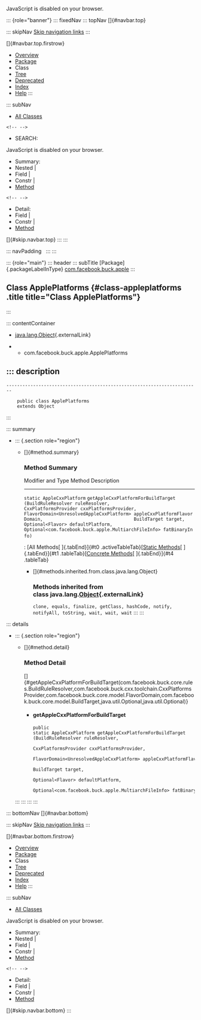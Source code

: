 <div>

JavaScript is disabled on your browser.

</div>

::: {role="banner"}
::: fixedNav
::: topNav
[]{#navbar.top}

::: skipNav
[Skip navigation links](#skip.navbar.top "Skip navigation links")
:::

[]{#navbar.top.firstrow}

-   [Overview](../../../../index.html)
-   [Package](package-summary.html)
-   Class
-   [Tree](package-tree.html)
-   [Deprecated](../../../../deprecated-list.html)
-   [Index](../../../../index-all.html)
-   [Help](../../../../help-doc.html)
:::

::: subNav
-   [All Classes](../../../../allclasses.html)

```{=html}
<!-- -->
```
-   SEARCH:

<div>

<div>

JavaScript is disabled on your browser.

</div>

</div>

<div>

-   Summary: 
-   Nested \| 
-   Field \| 
-   Constr \| 
-   [Method](#method.summary)

```{=html}
<!-- -->
```
-   Detail: 
-   Field \| 
-   Constr \| 
-   [Method](#method.detail)

</div>

[]{#skip.navbar.top}
:::
:::

::: navPadding
 
:::
:::

::: {role="main"}
::: header
::: subTitle
[Package]{.packageLabelInType} [com.facebook.buck.apple](package-summary.html)
:::

## Class ApplePlatforms {#class-appleplatforms .title title="Class ApplePlatforms"}
:::

::: contentContainer
-   [java.lang.Object](http://docs.oracle.com/javase/7/docs/api/java/lang/Object.html?is-external=true "class or interface in java.lang"){.externalLink}

-   -   com.facebook.buck.apple.ApplePlatforms

::: description
-   

    ------------------------------------------------------------------------

        public class ApplePlatforms
        extends Object
:::

::: summary
-   ::: {.section role="region"}
    -   []{#method.summary}

        ### Method Summary

          Modifier and Type           Method                                                                                                                                                                                                                                                                                                                                                                                                                                                                                Description
          --------------------------- ------------------------------------------------------------------------------------------------------------------------------------------------------------------------------------------------------------------------------------------------------------------------------------------------------------------------------------------------------------------------------------------------------------------------------------------------------------------------------------- -------------
          `static AppleCxxPlatform`   `getAppleCxxPlatformForBuildTarget​(BuildRuleResolver ruleResolver,                                  CxxPlatformsProvider cxxPlatformsProvider,                                  FlavorDomain<UnresolvedAppleCxxPlatform> appleCxxPlatformFlavorDomain,                                  BuildTarget target,                                  Optional<Flavor> defaultPlatform,                                  Optional<com.facebook.buck.apple.MultiarchFileInfo> fatBinaryInfo)`    

          : [All Methods[ ]{.tabEnd}]{#t0 .activeTableTab}[[Static
          Methods](javascript:show(1);)[ ]{.tabEnd}]{#t1
          .tableTab}[[Concrete
          Methods](javascript:show(8);)[ ]{.tabEnd}]{#t4 .tableTab}

        -   []{#methods.inherited.from.class.java.lang.Object}

            ### Methods inherited from class java.lang.[Object](http://docs.oracle.com/javase/7/docs/api/java/lang/Object.html?is-external=true "class or interface in java.lang"){.externalLink}

            `clone, equals, finalize, getClass, hashCode, notify, notifyAll, toString, wait, wait, wait`
    :::
:::

::: details
-   ::: {.section role="region"}
    -   []{#method.detail}

        ### Method Detail

        []{#getAppleCxxPlatformForBuildTarget(com.facebook.buck.core.rules.BuildRuleResolver,com.facebook.buck.cxx.toolchain.CxxPlatformsProvider,com.facebook.buck.core.model.FlavorDomain,com.facebook.buck.core.model.BuildTarget,java.util.Optional,java.util.Optional)}

        -   #### getAppleCxxPlatformForBuildTarget

            ``` methodSignature
            public static AppleCxxPlatform getAppleCxxPlatformForBuildTarget​(BuildRuleResolver ruleResolver,
                                                                             CxxPlatformsProvider cxxPlatformsProvider,
                                                                             FlavorDomain<UnresolvedAppleCxxPlatform> appleCxxPlatformFlavorDomain,
                                                                             BuildTarget target,
                                                                             Optional<Flavor> defaultPlatform,
                                                                             Optional<com.facebook.buck.apple.MultiarchFileInfo> fatBinaryInfo)
            ```
    :::
:::
:::
:::

::: bottomNav
[]{#navbar.bottom}

::: skipNav
[Skip navigation links](#skip.navbar.bottom "Skip navigation links")
:::

[]{#navbar.bottom.firstrow}

-   [Overview](../../../../index.html)
-   [Package](package-summary.html)
-   Class
-   [Tree](package-tree.html)
-   [Deprecated](../../../../deprecated-list.html)
-   [Index](../../../../index-all.html)
-   [Help](../../../../help-doc.html)
:::

::: subNav
-   [All Classes](../../../../allclasses.html)

<div>

<div>

JavaScript is disabled on your browser.

</div>

</div>

<div>

-   Summary: 
-   Nested \| 
-   Field \| 
-   Constr \| 
-   [Method](#method.summary)

```{=html}
<!-- -->
```
-   Detail: 
-   Field \| 
-   Constr \| 
-   [Method](#method.detail)

</div>

[]{#skip.navbar.bottom}
:::

